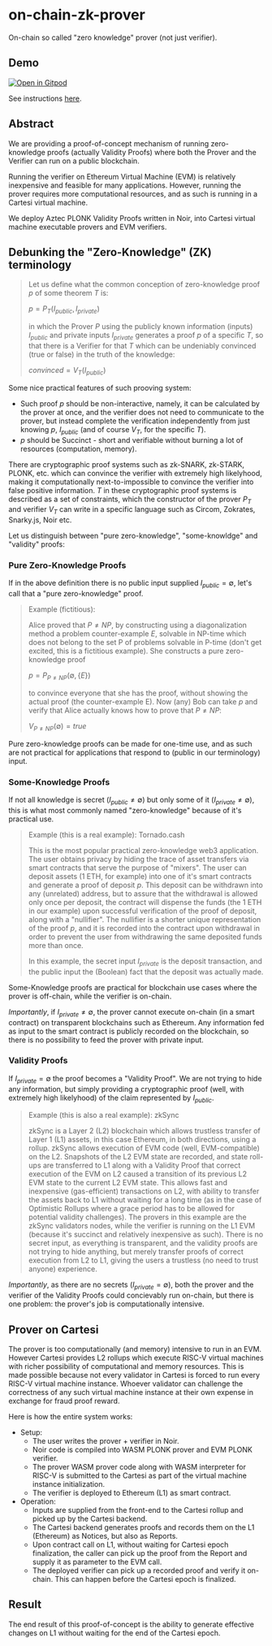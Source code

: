 # on-chain-zk-prover
On-chain so called "zero knowledge" prover (not just verifier).




## Demo
[![Open in Gitpod](https://gitpod.io/button/open-in-gitpod.svg)](https://gitpod.io/#/https://github.com/jordan-public/dual-rollup-zk-opt/)

See instructions [here](zkprover/README.md).
## Abstract

We are providing a proof-of-concept mechanism of running zero-knowledge proofs (actually Validity Proofs) where both the Prover and the Verifier can run on a public blockchain.

Running the verifier on Ethereum Virtual Machine (EVM) is relatively
inexpensive and feasible for many applications. However, running the
prover requires more computational resources, and as such is running in a Cartesi virtual machine.

We deploy Aztec PLONK Validity Proofs written in Noir,
into Cartesi virtual machine executable provers and EVM verifiers.

## Debunking the "Zero-Knowledge" (ZK) terminology

> Let us define what the common conception of zero-knowledge proof $p$ of some theorem $T$ is:
>
> $p = P_{T}(I_{public}, I_{private})$
>
> in which the Prover $P$ using the publicly known information (inputs) $I_{public}$ and private inputs $I_{private}$
generates a proof $p$ of a specific $T$, so that there is a Verifier for that $T$ which can be undeniably
convinced (true or false) in the truth of the knowledge:
>
> ${convinced} = V_{T}(I_{public})$


Some nice practical features of such prooving system:
- Such proof $p$ should be non-interactive, namely, it can be calculated by the prover at once, and the
verifier does not need to communicate to the prover, but instead complete the verification independently
from just knowing $p$, $I_{public}$ (and of course $V_{T}$, for the specific $T$). 
- $p$ should be Succinct - short and verifiable without burning a lot of resources (computation, memory). 

There are cryptographic proof systems such as zk-SNARK, zk-STARK, PLONK, etc. which can convince the verifier with
extremely high likelyhood, making it computationally next-to-impossible to convince the verifier into false positive
information. $T$ in these cryptographic proof systems is described as a set of constraints, which the
constructor of the prover $P_{T}$ and verifier $V_{T}$ can write in a specific language such as Circom,
Zokrates, Snarky.js, Noir etc.

Let us distinguish between "pure zero-knowledge", "some-knowldge" and "validity" proofs:

### Pure Zero-Knowledge Proofs

If in the above definition there is no public input supplied $I_{public} = \emptyset$, let's call that a "pure zero-knowledge" proof.


>Example (fictitious):
>
> Alice proved that $P \neq NP$, by constructing using a diagonalization method a problem counter-example $E$, solvable in NP-time which does not belong to the set P of problems solvable in P-time (don't get excited, this is a fictitious example). She constructs a  pure zero-knowledge proof 
>
> $p = P_{P \neq NP}(\emptyset, \{E\})$
>
>to convince everyone that she has the proof, without showing the actual proof (the counter-example E). Now (any) Bob can take $p$ and verify that Alice actually knows how to prove that $P \neq NP$:
>
>$V_{P \neq NP}(\emptyset) = {true}$



Pure zero-knowledge proofs can be made for one-time use, and as such are not practical for applications that respond to (public in our terminology) input. 

### Some-Knowledge Proofs

If not all knowledge is secret ($I_{public} \neq \emptyset$) but only some of it ($I_{private} \neq \emptyset$), this is what most commonly named "zero-knowledge" because of it's practical use. 

> Example (this is a real example): Tornado.cash
>
> This is the most popular practical zero-knowledge web3 application. The user obtains privacy by hiding the trace of asset transfers via smart contracts that serve the purpose of "mixers". The user can deposit assets (1 ETH, for example) into one of it's smart contracts and generate a proof of deposit $p$. 
> This deposit can be withdrawn into any (unrelated) address, but to assure that the withdrawal is allowed only once per deposit, the contract will dispense the funds (the 1 ETH in our example) upon successful verification of the proof of deposit, along with a "nullifier". The nullifier is a shorter unique representation of the proof $p$, and it is recorded into the contract upon withdrawal in order to prevent the user from withdrawing the same deposited funds more than once. 
>
> In this example, the secret input $I_{private}$ is the deposit transaction, and the public input the (Boolean) fact that the deposit
was actually made. 


Some-Knowledge proofs are practical for blockchain use cases where the prover is off-chain, while the verifier is on-chain.

*Importantly*, if $I_{private} \neq \emptyset$, the prover cannot execute on-chain (in a smart contract) on transparent blockchains such as Ethereum. Any information fed as input to the smart contract
is publicly recorded on the blockchain, so there is no possibility to
feed the prover with private input.
### Validity Proofs

If $I_{private} = \emptyset$ the proof becomes a "Validity Proof". We are not trying to hide any information, but simply providing a cryptographic proof (well, with extremely high likelyhood) of the claim represented by $I_{public}$.

> Example (this is also a real example): zkSync
>
> zkSync is a Layer 2 (L2) blockchain which allows trustless transfer of Layer 1 (L1) assets, in this case Ethereum, in both directions, using a rollup. zkSync allows execution of EVM code (well, EVM-compatible) on the L2. Snapshots of the L2 EVM state are recorded, and state roll-ups are transferred to L1 along with a Validity Proof that correct execution of the EVM on L2 caused a transition of its previous L2 EVM state to the current L2 EVM state. This allows fast and inexpensive (gas-efficient) transactions on L2, with ability to transfer the assets back to L1 without waiting for a long time (as in the case of Optimistic Rollups where a grace period has to be allowed for potential validity challenges). The provers in this example are the zkSync validators nodes, while the verifier is running on the L1 EVM (because it's succinct and relatively inexpensive as such). There is no secret input, as everything is transparent, and the validity proofs are not trying to hide anything, but merely transfer proofs of correct execution from L2 to L1, giving the users a trustless (no need to trust anyone) experience.

*Importantly*, as there are no secrets ($I_{private} = \emptyset$), both the prover and the verifier of the Validity Proofs could concievably run on-chain, but there is one problem: the prover's job is computationally intensive.

## Prover on Cartesi

The prover is too computationally (and memory) intensive to  run in an EVM. However Cartesi provides L2 rollups which execute RISC-V virtual machines with richer possibility of computational and memory  resources. This is made possible because not every validator in Cartesi is forced to run every RISC-V virtual machine instance. Whoever validator can challenge the correctness of any such virtual machine instance at their own expense in exchange for fraud proof reward. 

Here is how the entire system works:

- Setup:
    - The user writes the prover + verifier in Noir. 
    - Noir code is compiled into WASM PLONK prover and EVM PLONK verifier. 
    - The prover WASM prover code along with WASM interpreter for RISC-V is submitted to the Cartesi as part of the virtual machine instance initialization.
    - The verifier is deployed to Ethereum (L1) as smart contract.
- Operation:
    - Inputs are supplied from the front-end to the Cartesi rollup and picked up by the Cartesi backend.
    - The Cartesi backend generates proofs and records them on the L1 (Ethereum) as Notices, but also as Reports.
    - Upon contract call on L1, without waiting for Cartesi epoch finalization, the caller can pick up the proof from the Report and supply it as parameter to the EVM call.
    - The deployed verifier can pick up a recorded proof and verify it on-chain. This can happen before the Cartesi epoch is finalized.

## Result

The end result of this proof-of-concept is the ability to generate effective changes on L1 without waiting for the end of the Cartesi epoch.
